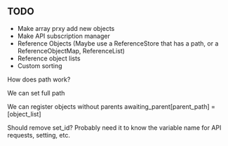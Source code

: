 
## TODO

* Make array prxy add new objects
* Make API subscription manager
* Reference Objects (Maybe use a ReferenceStore that has a path, or a ReferenceObjectMap, ReferenceList)
* Reference object lists
* Custom sorting

How does path work?

We can set full path

We can register objects without parents awaiting_parent[parent_path] = [object_list]

Should remove set_id? Probably need it to know the variable name for API requests, setting, etc.